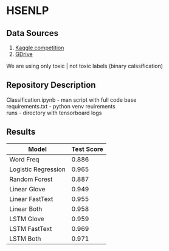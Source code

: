 # HSENLP

## Data Sources
1) [Kaggle competition](https://www.kaggle.com/c/jigsaw-multilingual-toxic-comment-classification)
2) [GDrive](https://drive.google.com/file/d/1cjIH-BVLLAi_0qfx2E7DtJjl6G4opQla/view?usp=sharing)

We are using only toxic | not toxic labels (binary calssification)

## Repository Description
Classification.ipynb - man script with full code base <br>
requirements.txt - python venv reuirements <br>
runs - directory with tensorboard logs

## Results
|Model|Test Score|
|-----|----------|
|Word Freq|0.886|
|Logistic Regression|0.965|
|Random Forest|0.887|
|Linear Glove|0.949|
|Linear FastText|0.955|
|Linear Both|0.958|
|LSTM Glove|0.959|
|LSTM FastText|0.969|
|LSTM Both|0.971|
